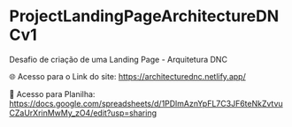 # ProjectLandingPageArchitectureDNCv1
Desafio de criação de uma Landing Page - Arquitetura DNC

🌐 Acesso para o Link do site:
https://architecturednc.netlify.app/

📓 Acesso para Planilha:
https://docs.google.com/spreadsheets/d/1PDlmAznYpFL7C3JF6teNkZvtvuCZaUrXrinMwMy_zO4/edit?usp=sharing

